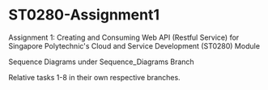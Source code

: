 # ST0280-Assignment1
Assignment 1: Creating and Consuming Web API (Restful Service) for Singapore Polytechnic's Cloud and Service Development (ST0280) Module

Sequence Diagrams under Sequence_Diagrams Branch

Relative tasks 1-8 in their own respective branches.
